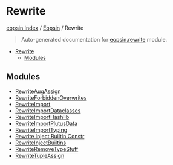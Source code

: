 # Rewrite

[eopsin Index](../../README.md#eopsin-index) /
[Eopsin](../index.md#eopsin) /
Rewrite

> Auto-generated documentation for [eopsin.rewrite](https://github.com/ImperatorLang/eopsin/blob/master/eopsin/rewrite/__init__.py) module.

- [Rewrite](#rewrite)
  - [Modules](#modules)

## Modules

- [RewriteAugAssign](./rewrite_augassign.md)
- [RewriteForbiddenOverwrites](./rewrite_forbidden_overwrites.md)
- [RewriteImport](./rewrite_import.md)
- [RewriteImportDataclasses](./rewrite_import_dataclasses.md)
- [RewriteImportHashlib](./rewrite_import_hashlib.md)
- [RewriteImportPlutusData](./rewrite_import_plutusdata.md)
- [RewriteImportTyping](./rewrite_import_typing.md)
- [Rewrite Inject Builtin Constr](./rewrite_inject_builtin_constr.md)
- [RewriteInjectBuiltins](./rewrite_inject_builtins.md)
- [RewriteRemoveTypeStuff](./rewrite_remove_type_stuff.md)
- [RewriteTupleAssign](./rewrite_tuple_assign.md)